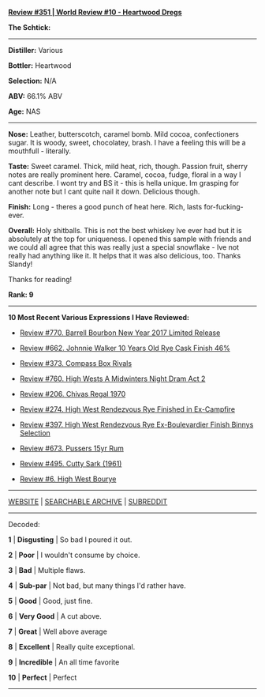 
[**Review #351 | World Review #10 - Heartwood Dregs**]( https://t8ke.review/review-351-heartwood-dregs/)

**The Schtick:** 

-----

**Distiller:** Various

**Bottler:** Heartwood

**Selection:** N/A

**ABV:** 66.1% ABV

**Age:** NAS 

-----

**Nose:**  Leather, butterscotch, caramel bomb. Mild cocoa, confectioners sugar. It is woody, sweet, chocolatey, brash. I have a feeling this will be a mouthfull - literally.

**Taste:** Sweet caramel. Thick, mild heat, rich, though. Passion fruit, sherry notes are really prominent here. Caramel, cocoa, fudge, floral in a way I cant describe. I wont try and BS it - this is hella unique. Im grasping for another note but I cant quite nail it down. Delicious though.

**Finish:** Long - theres a good punch of heat here. Rich, lasts for-fucking-ever.

**Overall:** Holy shitballs. This is not the best whiskey Ive ever had but it is absolutely at the top for uniqueness. I opened this sample with friends and we could all agree that this was really just a special snowflake - Ive not really had anything like it. It helps that it was also delicious, too. Thanks Slandy!

Thanks for reading!

**Rank: 9**

----- 

**10 Most Recent Various Expressions I Have Reviewed:** 

- [Review #770. Barrell Bourbon New Year 2017 Limited Release]( https://t8ke.review/review-770-barrell-bourbon-new-year-limited-edition-2017/) 

- [Review #662. Johnnie Walker 10 Years Old Rye Cask Finish 46%]( https://t8ke.review/review-662-johnnie-walker-select-cask-10-years-old-rye-cask-finish/) 

- [Review #373. Compass Box Rivals]( https://t8ke.review/review-373-compass-box-rivals/) 

- [Review #760. High Wests A Midwinters Night Dram Act 2]( https://t8ke.review/review-760-high-wests-a-midwinters-night-dram-act-2/) 

- [Review #206. Chivas Regal 1970]( https://t8ke.review/review-206-chivas-regal-12yr-1970/) 

- [Review #274. High West Rendezvous Rye Finished in Ex-Campfire]( https://t8ke.review/review-274-high-west-rendezvous-rye-ex-campfire/) 

- [Review #397. High West Rendezvous Rye Ex-Boulevardier Finish Binnys Selection]( https://t8ke.review/review-397-high-west-rendezvous-ex-boulevardier/) 

- [Review #673. Pussers 15yr Rum]( https://t8ke.review/review-673-pussers-15yr-rum/) 

- [Review #495. Cutty Sark (1961)]( https://t8ke.review/review-495-cutty-sark-1961/) 

- [Review #6. High West Bourye]( https://t8ke.review/review-6-high-west-bourye-2015/) 

-----

[WEBSITE](https://t8ke.review) | [SEARCHABLE ARCHIVE](https://t8ke.review/review-archive/) | [SUBREDDIT](https://reddit.com/r/t8kereviews)

-----

Decoded:

**1** | **Disgusting** | So bad I poured it out.

**2** | **Poor** | I wouldn't consume by choice.

**3** | **Bad** | Multiple flaws.

**4** | **Sub-par** | Not bad, but many things I'd rather have.

**5** | **Good** | Good, just fine.

**6** | **Very Good** | A cut above.

**7** | **Great** | Well above average

**8** | **Excellent** | Really quite exceptional.

**9** | **Incredible** | An all time favorite

**10** | **Perfect** | Perfect

----


